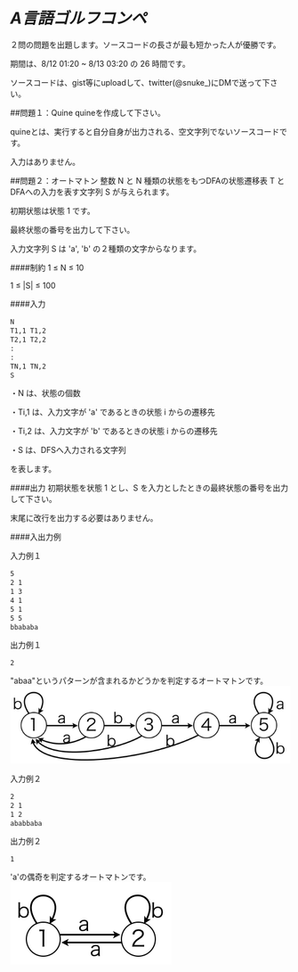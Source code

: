 ***A言語ゴルフコンペ***
=================

２問の問題を出題します。ソースコードの長さが最も短かった人が優勝です。

期間は、8/12 01:20 ~ 8/13 03:20 の 26 時間です。

ソースコードは、gist等にuploadして、twitter(@snuke_)にDMで送って下さい。

##問題１：Quine
quineを作成して下さい。

quineとは、実行すると自分自身が出力される、空文字列でないソースコードです。

入力はありません。

##問題２：オートマトン
整数 N と N 種類の状態をもつDFAの状態遷移表 T とDFAへの入力を表す文字列 S が与えられます。

初期状態は状態 1 です。

最終状態の番号を出力して下さい。

入力文字列 S は 'a', 'b' の２種類の文字からなります。

####制約
1 ≤ N ≤ 10

1 ≤ |S| ≤ 100

####入力
```
N
T1,1 T1,2
T2,1 T2,2
:
:
TN,1 TN,2
S
```
・N は、状態の個数

・Ti,1 は、入力文字が 'a' であるときの状態 i からの遷移先

・Ti,2 は、入力文字が 'b' であるときの状態 i からの遷移先

・S は、DFSへ入力される文字列

を表します。

####出力
初期状態を状態 1 とし、S を入力としたときの最終状態の番号を出力して下さい。

末尾に改行を出力する必要はありません。

####入出力例

入力例１

```
5
2 1
1 3
4 1
5 1
5 5
bbababa
```
出力例１

```
2
```
"abaa"というパターンが含まれるかどうかを判定するオートマトンです。
![fig1](fig1.png)

入力例２

```
2
2 1
1 2
ababbaba
```
出力例２

```
1
```
'a'の偶奇を判定するオートマトンです。
![fig2](fig2.png)
